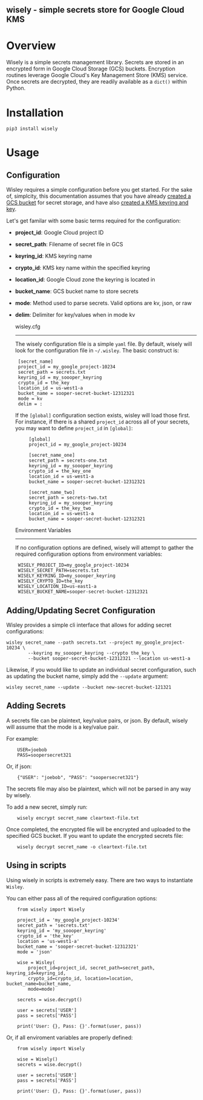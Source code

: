 ## wisely - simple secrets store for Google Cloud KMS

# Overview

Wisely is a simple secrets management library. Secrets are stored in an encrypted
form in Google Cloud Storage (GCS) buckets. Encryption routines leverage Google
Cloud's Key Management Store (KMS) service. Once secrets are decrypted, they are
readily available as a `dict()` within Python.

# Installation

    pip3 install wisely

# Usage

## Configuration

Wisley requires a simple configuration before you get started. For the sake of,
simplcity, this documentation assumes that you have already [created a GCS bucket](https://cloud.google.com/storage/docs/creating-buckets)
for secret storage, and have also [created a KMS keyring and key](https://cloud.google.com/kms/docs/creating-keys).

Let's get familar with some basic terms required for the configuration:

- **project_id**: Google Cloud project ID
- **secret_path**: Filename of secret file in GCS
- **keyring_id**: KMS keyring name
- **crypto_id**: KMS key name within the specified keyring
- **location_id**: Google Cloud zone the keyring is located in
- **bucket_name**: GCS bucket name to store secrets
- **mode**: Method used to parse secrets. Valid options are kv, json, or raw
- **delim**: Delimiter for key/values when in mode kv

  wisley.cfg

  ***

  The wisely configuration file is a simple `yaml` file. By default, wisely will
  look for the configuration file in `~/.wisley`. The basic construct is:

       [secret_name]
       project_id = my_google_project-10234
       secret_path = secrets.txt
       keyring_id = my_soooper_keyring
       crypto_id = the_key
       location_id = us-west1-a
       bucket_name = sooper-secret-bucket-12312321
       mode = kv
       delim = :

  If the `[global]` configuration section exists, wisley will load those first. For
  instance, if there is a shared `project_id` across all of your secrets, you may
  want to define `project_id` in `[global]`:

           [global]
           project_id = my_google_project-10234

           [secret_name_one]
           secret_path = secrets-one.txt
           keyring_id = my_soooper_keyring
           crypto_id = the_key_one
           location_id = us-west1-a
           bucket_name = sooper-secret-bucket-12312321

           [secret_name_two]
           secret_path = secrets-two.txt
           keyring_id = my_soooper_keyring
           crypto_id = the_key_two
           location_id = us-west1-a
           bucket_name = sooper-secret-bucket-12312321

  Environment Variables

  ***

  If no configuration options are defined, wisely will attempt to gather the
  required configuration options from environment variables:

       WISELY_PROJECT_ID=my_google_project-10234
       WISELY_SECRET_PATH=secrets.txt
       WISELY_KEYRING_ID=my_soooper_keyring
       WISELY_CRYPTO_ID=the_key
       WISELY_LOCATION_ID=us-east1-a
       WISELY_BUCKET_NAME=sooper-secret-bucket-12312321

## Adding/Updating Secret Configuration

Wisley provides a simple cli interface that allows for adding secret configurations:

    wisley secret_name --path secrets.txt --project my_google_project-10234 \
            --keyring my_soooper_keyring --crypto the_key \
            --bucket sooper-secret-bucket-12312321 --location us-west1-a

Likewise, if you would like to update an individual secret configuration, such as
updating the bucket name, simply add the `--update` argument:

    wisley secret_name --update --bucket new-secret-bucket-121321

## Adding Secrets

A secrets file can be plaintext, key/value pairs, or json. By default, wisely will
assume that the mode is a key/value pair.

For example:

        USER=joebob
        PASS=soopersecret321

Or, if json:

        {"USER": "joebob", "PASS": "soopersecret321"}

The secrets file may also be plaintext, which will not be parsed in any way by wisely.

To add a new secret, simply run:

        wisely encrypt secret_name cleartext-file.txt

Once completed, the encrypted file will be encrypted and uploaded to the specified
GCS bucket. If you want to update the encrypted secrets file:

        wisely decrypt secret_name -o cleartext-file.txt

## Using in scripts

Using wisely in scripts is extremely easy. There are two ways to instantiate `Wisley`.

You can either pass all of the required configuration options:

        from wisely import Wisely

        project_id = 'my_google_project-10234'
        secret_path = 'secrets.txt'
        keyring_id = 'my_soooper_keyring'
        crypto_id = 'the_key'
        location = 'us-west1-a'
        bucket_name = 'sooper-secret-bucket-12312321'
        mode = 'json'

        wise = Wisley(
            project_id=project_id, secret_path=secret_path, keyring_id=keyring_id,
            crypto_id=crypto_id, location=location, bucket_name=bucket_name,
            mode=mode)

        secrets = wise.decrypt()

        user = secrets['USER']
        pass = secrets['PASS']

        print('User: {}, Pass: {}'.format(user, pass))

Or, if all enviroment variables are properly defined:

        from wisely import Wisely

        wise = Wisely()
        secrets = wise.decrypt()

        user = secrets['USER']
        pass = secrets['PASS']

        print('User: {}, Pass: {}'.format(user, pass))
